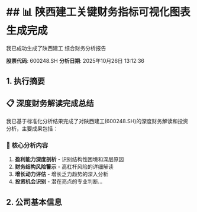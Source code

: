 # ## 📊 陕西建工关键财务指标可视化图表生成完成

我已成功生成了陕西建工 综合财务分析报告

**股票代码**: 600248.SH
**分析日期**: 2025年10月26日 13:12:36

## 1. 执行摘要
## 📋 深度财务解读完成总结

我已基于标准化分析结果完成了对陕西建工(600248.SH)的深度财务解读和投资分析，主要成果包括：

### 🎯 **核心分析内容**

1. **盈利能力深度剖析** - 识别结构性困境和深层原因
2. **财务结构风险警示** - 高杠杆风险的详细解读
3. **增长动力评估** - 增长乏力趋势的深入分析
4. **投资机会识别** - 潜在亮点的专业判断...

## 2. 公司基本信息


